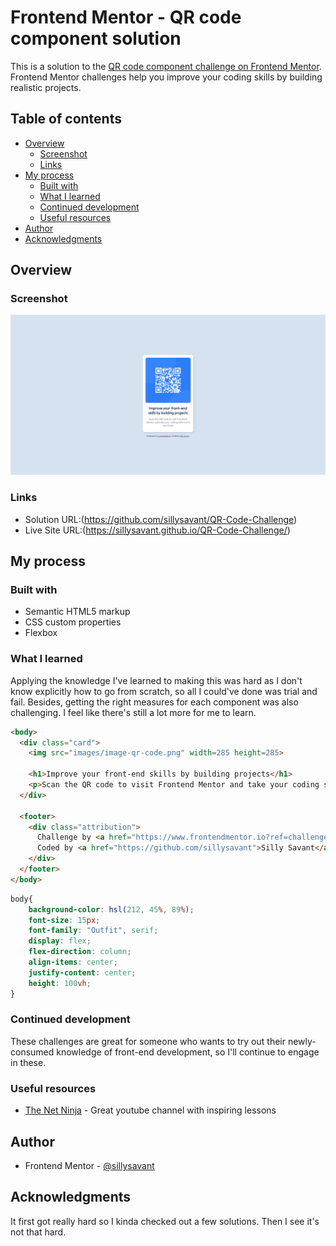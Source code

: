 # Frontend Mentor - QR code component solution

This is a solution to the [QR code component challenge on Frontend Mentor](https://www.frontendmentor.io/challenges/qr-code-component-iux_sIO_H). Frontend Mentor challenges help you improve your coding skills by building realistic projects. 

## Table of contents

- [Overview](#overview)
  - [Screenshot](#screenshot)
  - [Links](#links)
- [My process](#my-process)
  - [Built with](#built-with)
  - [What I learned](#what-i-learned)
  - [Continued development](#continued-development)
  - [Useful resources](#useful-resources)
- [Author](#author)
- [Acknowledgments](#acknowledgments)

## Overview

### Screenshot

![](./Screenshot.png)

### Links

- Solution URL:(https://github.com/sillysavant/QR-Code-Challenge)
- Live Site URL:(https://sillysavant.github.io/QR-Code-Challenge/)

## My process

### Built with

- Semantic HTML5 markup
- CSS custom properties
- Flexbox

### What I learned

Applying the knowledge I've learned to making this was hard as I don't know explicitly how to go from scratch, so all I could've done was trial and fail. Besides, getting the right measures for each component was also challenging.
I feel like there's still a lot more for me to learn.

```html
<body>
  <div class="card">
    <img src="images/image-qr-code.png" width=285 height=285>

    <h1>Improve your front-end skills by building projects</h1>
    <p>Scan the QR code to visit Frontend Mentor and take your coding skills to the next level</p>
  </div>

  <footer>
    <div class="attribution">
      Challenge by <a href="https://www.frontendmentor.io?ref=challenge" target="_blank">Frontend Mentor</a>. 
      Coded by <a href="https://github.com/sillysavant">Silly Savant</a>.
    </div>
  </footer>
</body>
```
```css
body{
    background-color: hsl(212, 45%, 89%);
    font-size: 15px;
    font-family: "Outfit", serif;
    display: flex;
    flex-direction: column;
    align-items: center;
    justify-content: center;
    height: 100vh;
}
```

### Continued development

These challenges are great for someone who wants to try out their newly-consumed knowledge of front-end development, so I'll continue to engage in these. 

### Useful resources

- [The Net Ninja](https://www.youtube.com/c/TheNetNinja) - Great youtube channel with inspiring lessons

## Author
- Frontend Mentor - [@sillysavant](https://www.frontendmentor.io/profile/sillysavant)

## Acknowledgments
It first got really hard so I kinda checked out a few solutions. Then I see it's not that hard.